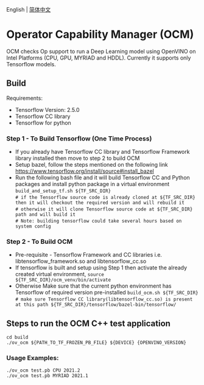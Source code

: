<p>English | <a href="https://github.com/intel/ocm/blob/master/README_cn.md">简体中文</a></p>


# Operator Capability Manager (OCM)

OCM checks Op support to run a Deep Learning model using OpenVINO on Intel Platforms (CPU, GPU, MYRIAD and HDDL). 
Currently it supports only Tensorflow models.

## Build 
Requirements:
- Tensorflow Version: 2.5.0
- Tensorflow CC library
- Tensorflow for python 

### Step 1 -  To Build Tensorflow (One Time Process)
- If you already have Tensorflow CC library and Tensorflow Framework library installed then move to step 2 to build OCM
- Setup bazel, follow the steps mentioned on the following link
    https://www.tensorflow.org/install/source#install_bazel
- Run the following bash file and it will build Tensorflow CC and Python packages and install python package in a virtual environment   
`build_and_setup_tf.sh ${TF_SRC_DIR}`   
`# if the Tensorflow source code is already cloned at ${TF_SRC_DIR} then it will checkout the required version and will rebuild it`   
`# otherwise it will clone Tensorflow source code at ${TF_SRC_DIR} path and will build it`   
`# Note: building tensorflow could take several hours based on system config`

### Step 2 - To Build OCM 
- Pre-requisite - Tensorflow Framework and CC libraries i.e. libtensorflow_framework.so and libtensorflow_cc.so
- If tensorflow is built and setup using Step 1 then activate the already created virtual environment,
`source ${TF_SRC_DIR}/ocm_venv/bin/activate`
- Otherwise Make sure that the current python environment has Tensorflow of required version pre-installed
`build_ocm.sh ${TF_SRC_DIR}`  
`# make sure Tensorflow CC library(libtensorflow_cc.so) is present at this path ${TF_SRC_DIR}/tensorflow/bazel-bin/tensorflow/`

## Steps to run the OCM C++ test application
`cd build`  
`./ov_ocm ${PATH_TO_TF_FROZEN_PB_FILE} ${DEVICE} {OPENVINO_VERSION}`  

### Usage Examples:
`./ov_ocm test.pb CPU 2021.2`   
`./ov_ocm test.pb MYRIAD 2021.1`

